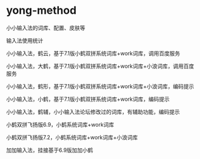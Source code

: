 # yong-method
小小输入法的词库、配置、皮肤等

输入法使用统计

小小输入法，鹤云，基于7.1版小鹤双拼系统词库+work词库，调用百度服务

小小输入法，大鹤，基于7.1版小鹤双拼系统词库+work词库+小浪词库，调用百度服务

小小输入法，鹤形，基于7.1版小鹤双拼系统词库+work词库+小浪词库，编码提示

小小输入法，小鹤，基于7.1版小鹤双拼系统词库+work词库，编码提示

小小输入法，鹤辅，小小输入法论坛修改过的词库，有辅助功能，编码提示

小鹤双拼飞扬版6.9，小鹤系统词库+work词库

小鹤双拼飞扬版7.2，小鹤系统词库+work词库+小浪词库

加加输入法，挂接基于6.9版加加小鹤
